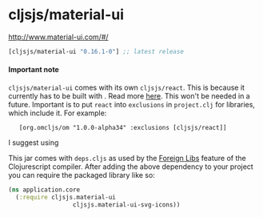 # cljsjs/material-ui

http://www.material-ui.com/#/

[](dependency)
```clojure
[cljsjs/material-ui "0.16.1-0"] ;; latest release
```
[](/dependency)

#### Important note
`cljsjs/material-ui` comes with its own `cljsjs/react`. This is because it currently has to
 be built with . Read more [here](http://www.material-ui.com/#/get-started/installation). This won't be needed in a future.
 Important is to put `react` into `exclusions` in `project.clj` for libraries, which include it.
 For example:

 ```
    [org.omcljs/om "1.0.0-alpha34" :exclusions [cljsjs/react]]
 ```
 I suggest using


This jar comes with `deps.cljs` as used by the [Foreign Libs][flibs] feature
of the Clojurescript compiler. After adding the above dependency to your project
you can require the packaged library like so:

```clojure
(ns application.core
  (:require cljsjs.material-ui
                  cljsjs.material-ui-svg-icons))
```

[flibs]: https://github.com/clojure/clojurescript/wiki/Packaging-Foreign-Dependencies
